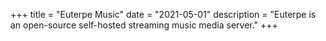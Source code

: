 +++
title = "Euterpe Music"
date = "2021-05-01"
description = "Euterpe is an open-source self-hosted streaming music media server."
+++
